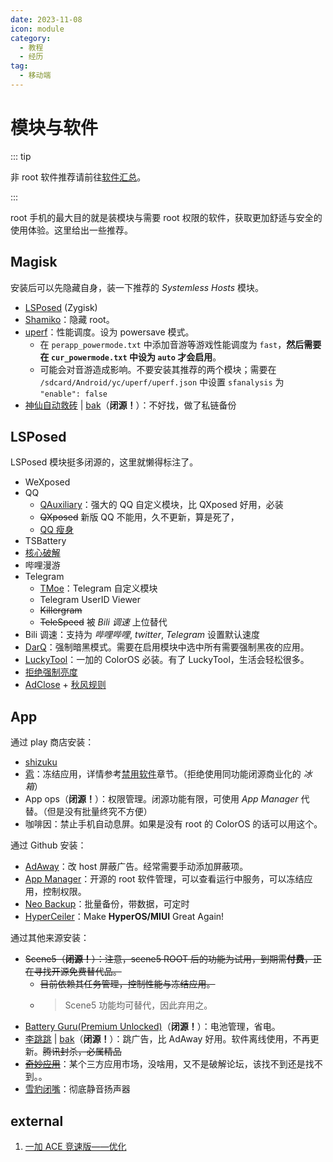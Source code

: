 ```yaml
---
date: 2023-11-08
icon: module
category:
  - 教程
  - 经历
tag:
  - 移动端
---
```


# 模块与软件

::: tip

非 root 软件推荐请前往[软件汇总](../../farraginous/recommend_packages.md#android)。

:::

root 手机的最大目的就是装模块与需要 root 权限的软件，获取更加舒适与安全的使用体验。这里给出一些推荐。

## Magisk

安装后可以先隐藏自身，装一下推荐的 _Systemless Hosts_ 模块。

- [LSPosed](https://github.com/LSPosed/LSPosed/releases/latest) (Zygisk)
- [Shamiko](https://github.com/LSPosed/LSPosed.github.io/releases)：隐藏 root。
- [uperf](https://github.com/yc9559/uperf)：性能调度。设为 powersave 模式。
  - 在 `perapp_powermode.txt` 中添加音游等游戏性能调度为 `fast`，**然后需要在 `cur_powermode.txt` 中设为 `auto` 才会启用**。
  - 可能会对音游造成影响。不要安装其推荐的两个模块；需要在 `/sdcard/Android/yc/uperf/uperf.json` 中设置 `sfanalysis` 为 `"enable": false`
- [神仙自动救砖](https://wwkh.lanzout.com/iWtRC1e7q9wf) | [bak](https://drive.google.com/file/d/14yctRZDZRrN-PaNsnnRn6d9uzbnMYglo/view?usp=sharing)（**闭源！**）：不好找，做了私链备份

## LSPosed

LSPosed 模块挺多闭源的，这里就懒得标注了。

- WeXposed
- QQ
  - [QAuxiliary](https://github.com/cinit/QAuxiliary)：强大的 QQ 自定义模块，比 QXposed 好用，必装
  - ~~QXposed~~ 新版 QQ 不能用，久不更新，算是死了，
  - [QQ 瘦身](https://github.com/KitsunePie/QQCleaner)
- TSBattery
- [核心破解](https://github.com/LSPosed/CorePatch/releases)
- 哔哩漫游
- Telegram
  - [TMoe](https://github.com/cinit/TMoe)：Telegram 自定义模块
  - Telegram UserID Viewer
  - ~~Killergram~~
  - ~~TeleSpeed~~ 被 _Bili 调速_ 上位替代
- Bili 调速：支持为 _哔哩哔哩_, _twitter_, _Telegram_ 设置默认速度
- [DarQ](https://github.com/KieronQuinn/DarQ)：强制暗黑模式。需要在启用模块中选中所有需要强制黑夜的应用。
- [LuckyTool](https://github.com/Xposed-Modules-Repo/com.luckyzyx.luckytool)：一加的 ColorOS 必装。有了 LuckyTool，生活会轻松很多。
- [拒绝强制亮度](https://github.com/Xposed-Modules-Repo/com.fankes.refusebrightness)
- [AdClose](https://github.com/zjyzip/AdClose) + [秋风规则](https://awavenue.top/Sub.html#更多格式的规则)

## App

通过 play 商店安装：

- [shizuku](https://github.com/RikkaApps/Shizuku)
- [雹](https://github.com/aistra0528/Hail)：冻结应用，详情参考[禁用软件](./settings.md#禁用软件)章节。（拒绝使用同功能闭源商业化的 _冰箱_）
- App ops（**闭源！**）：权限管理。闭源功能有限，可使用 _App Manager_ 代替。（但是没有批量终究不方便）
- 咖啡因：禁止手机自动息屏。如果是没有 root 的 ColorOS 的话可以用这个。

通过 Github 安装：

- [AdAway](https://github.com/AdAway/AdAway)：改 host 屏蔽广告。经常需要手动添加屏蔽项。
    <!-- * 可以在 *首选项 - 基于 root... - 安装自签名证书*，以避免 Android 系统的 WIFI 认证 -->
- [App Manager](https://github.com/MuntashirAkon/AppManager)：开源的 root 软件管理，可以查看运行中服务，可以冻结应用，控制权限。
- [Neo Backup](https://github.com/NeoApplications/Neo-Backup)：批量备份，带数据，可定时
- [HyperCeiler](https://github.com/ReChronoRain/HyperCeiler)：Make **HyperOS/MIUI** Great Again!

通过其他来源安装：

- ~~Scene5（**闭源！**）：注意，scene5 ROOT 后的功能为试用，到期需**付费**，正在寻找开源免费替代品。~~
  - ~~目前依赖其任务管理，控制性能与冻结应用。~~
  - > Scene5 功能均可替代，因此弃用之。
- [Battery Guru(Premium Unlocked)](https://modyolo.com/battery-guru-battery-saver.html)（**闭源！**）：电池管理，省电。
- [李跳跳](https://t.me/apkrxwy/927) | [bak](https://wwkh.lanzout.com/iokl61e21oha)（**闭源！**）：跳广告，比 AdAway 好用。软件离线使用，不再更新。~~腾讯封杀，必属精品~~
- ~~[奇妙应用](​https://wwwh.lanzoul.co​m/s/MagicalApp)~~：某个三方应用市场，没啥用，又不是破解论坛，该找不到还是找不到。。
- [雪豹闭嘴](https://t.me/microblock_pub/310)：彻底静音扬声器

## external

1. [一加 ACE 竞速版——优化](https://bananazone.cc/一加ace-竞速版-优化/)
